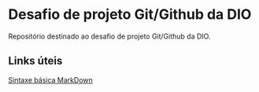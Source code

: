# Desafio de projeto Git/Github da DIO
Repositório destinado ao desafio de projeto Git/Github da DIO.

## Links úteis
[Sintaxe básica MarkDown](https://www.markdownguide.org/basic-syntax/)

